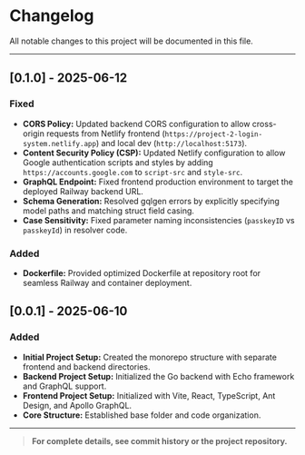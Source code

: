 # Changelog

All notable changes to this project will be documented in this file.

---

## [0.1.0] - 2025-06-12

### Fixed
- **CORS Policy:** Updated backend CORS configuration to allow cross-origin requests from Netlify frontend (`https://project-2-login-system.netlify.app`) and local dev (`http://localhost:5173`).
- **Content Security Policy (CSP):** Updated Netlify configuration to allow Google authentication scripts and styles by adding `https://accounts.google.com` to `script-src` and `style-src`.
- **GraphQL Endpoint:** Fixed frontend production environment to target the deployed Railway backend URL.
- **Schema Generation:** Resolved gqlgen errors by explicitly specifying model paths and matching struct field casing.
- **Case Sensitivity:** Fixed parameter naming inconsistencies (`passkeyID` vs `passkeyId`) in resolver code.

### Added
- **Dockerfile:** Provided optimized Dockerfile at repository root for seamless Railway and container deployment.

## [0.0.1] - 2025-06-10

### Added
- **Initial Project Setup:** Created the monorepo structure with separate frontend and backend directories.
- **Backend Project Setup:** Initialized the Go backend with Echo framework and GraphQL support.
- **Frontend Project Setup:** Initialized with Vite, React, TypeScript, Ant Design, and Apollo GraphQL.
- **Core Structure:** Established base folder and code organization.

---

> **For complete details, see commit history or the project repository.**